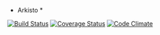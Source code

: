 * Arkisto *

[![Build Status](https://travis-ci.org/kuujakke/arkisto.svg?branch=master)](https://travis-ci.org/kuujakke/arkisto)
[![Coverage Status](https://coveralls.io/repos/github/kuujakke/arkisto/badge.svg?branch=master)](https://coveralls.io/github/kuujakke/arkisto?branch=master)
[![Code Climate](https://codeclimate.com/github/kuujakke/arkisto/badges/gpa.svg)](https://codeclimate.com/github/kuujakke/arkisto)
